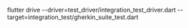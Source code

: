 flutter drive --driver=test_driver/integration_test_driver.dart --target=integration_test/gherkin_suite_test.dart
